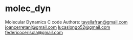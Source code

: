 # molec_dyn
Molecular Dynamics C code
Authors:
tavellafran@gmail.com
joancerretani@gmail.com
lucaslongo52@gmail.com
federicocerisola@gmail.com
